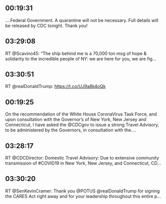## 00:19:31
....Federal Government. A quarantine will not be necessary. Full details will be released by CDC tonight. Thank you!
## 03:29:08
RT @Scavino45: “The ship behind me is a 70,000 ton msg of hope &amp; solidarity to the incredible people of NY: we are here for you, we are fig…
## 03:30:51
RT @realDonaldTrump: https://t.co/UJ9a8k4oQk
## 00:19:25
On the recommendation of the White House CoronaVirus Task Force, and upon consultation with the Governor’s of New York, New Jersey and Connecticut, I have asked the @CDCgov to issue a strong Travel Advisory, to be administered by the Governors, in consultation with the....
## 03:28:17
RT @CDCDirector: Domestic Travel Advisory: Due to extensive community transmission of #COVID19 in New York, New Jersey, and Connecticut, CD…
## 03:30:20
RT @SenKevinCramer: Thank you @POTUS @realDonaldTrump for signing the CARES Act right away and for your leadership throughout this entire p…
